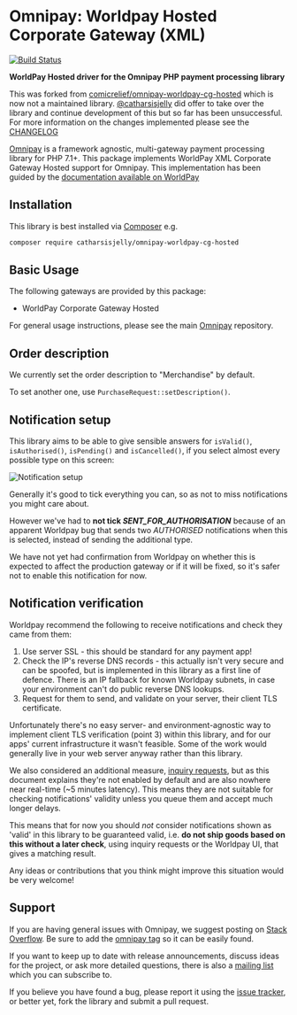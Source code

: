 # Omnipay: Worldpay Hosted Corporate Gateway (XML)

[![Build Status](https://travis-ci.org/catharsisjelly/omnipay-worldpay-cg-hosted.png?branch=master)](https://travis-ci.org/catharsisjelly/omnipay-worldpay-cg-hosted)

**WorldPay Hosted driver for the Omnipay PHP payment processing library**

This was forked from [comicrelief/omnipay-worldpay-cg-hosted](https://github.com/comicrelief/omnipay-worldpay-cg-hosted)
which is now not a maintained library. [@catharsisjelly](https://github.com/catharsisjelly) did offer to take over the
library and continue development of this but so far has been unsuccessful. For more information on the
changes implemented please see the [CHANGELOG](./CHANGELOG.md)
 
[Omnipay](https://github.com/omnipay/omnipay) is a framework agnostic,
multi-gateway payment processing library for PHP 7.1+. This package implements WorldPay XML Corporate Gateway Hosted
support for Omnipay. This implementation has been guided by the [documentation available on WorldPay](http://support.worldpay.com/support/kb/gg/corporate-gateway-guide/content/home.htm) 

## Installation

This library is best installed via [Composer](http://getcomposer.org/) e.g.

```bash
composer require catharsisjelly/omnipay-worldpay-cg-hosted
```

## Basic Usage

The following gateways are provided by this package:

* WorldPay Corporate Gateway Hosted

For general usage instructions, please see the main
[Omnipay](https://github.com/omnipay/omnipay) repository.

## Order description

We currently set the order description to "Merchandise" by default.

To set another one, use `PurchaseRequest::setDescription()`.

## Notification setup

This library aims to be able to give sensible answers for `isValid()`, `isAuthorised()`, `isPending()` and `isCancelled()`, if you select almost every possible type on this screen:

![Notification setup](./docs/Notification%20setup.png "Notification setup")

Generally it's good to tick everything you can, so as not to miss notifications you might care about.

However we've had to **not tick _SENT_FOR_AUTHORISATION_** because of an apparent Worldpay bug that sends two _AUTHORISED_ notifications when this is selected, instead of sending the additional type.

We have not yet had confirmation from Worldpay on whether this is expected to affect the production gateway or if it will be fixed, so it's safer not to enable this notification for now.

## Notification verification

Worldpay recommend the following to receive notifications and check they came from them:

1. Use server SSL - this should be standard for any payment app!
2. Check the IP's reverse DNS records - this actually isn't very secure and can be spoofed, but is implemented in this library as a first line of defence. There is an IP fallback for known Worldpay subnets, in case your environment can't do public reverse DNS lookups.
3. Request for them to send, and validate on your server, their client TLS certificate.

Unfortunately there's no easy server- and environment-agnostic way to implement client TLS verification (point 3) within this library, and for our apps' current infrastructure it wasn't feasible. Some of the work would generally live in your web server anyway rather than this library.

We also considered an additional measure, [inquiry requests](http://support.worldpay.com/support/kb/gg/corporate-gateway-guide/content/manage/inquiryrequests.htm), but as this document explains they're not enabled by default and are also nowhere near real-time (~5 minutes latency). This means they are not suitable for checking notifications' validity unless you queue them and accept much longer delays.

This means that for now you should _not_ consider notifications shown as 'valid' in this library to be guaranteed valid, i.e. **do not ship goods based on this without a later check**, using inquiry requests or the Worldpay UI, that gives a matching result.

Any ideas or contributions that you think might improve this situation would be very welcome!

## Support

If you are having general issues with Omnipay, we suggest posting on
[Stack Overflow](https://stackoverflow.com/). Be sure to add the
[omnipay tag](https://stackoverflow.com/questions/tagged/omnipay) so it can be
easily found.

If you want to keep up to date with release announcements, discuss ideas for the
project, or ask more detailed questions, there is also a
[mailing list](https://groups.google.com/forum/#!forum/omnipay) which you can
subscribe to.

If you believe you have found a bug, please report it using the
[issue tracker](https://github.com/catharsisjelly/omnipay-worldpay-cg-hosted/issues), or
better yet, fork the library and submit a pull request.
